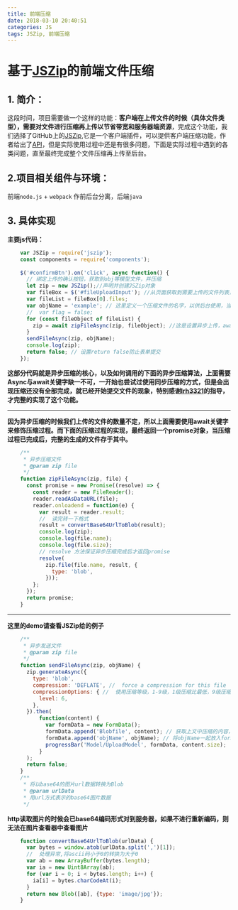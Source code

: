 ```yaml
---
title: 前端压缩
date: 2018-03-10 20:40:51
categories: JS
tags: JSZip, 前端压缩
---
```

**基于[JSZip][1]的前端文件压缩**
===================

 

**1. 简介：**
----------

这段时间，项目需要做一个这样的功能：**客户端在上传文件的时候（具体文件类型），需要对文件进行压缩再上传以节省带宽和服务器端资源**，完成这个功能，我们选择了GitHub上的[JSZip][2],它是一个客户端插件，可以提供客户端压缩功能，作者给出了[API][3]，但是实际使用过程中还是有很多问题，下面是实际过程中遇到的各类问题，直至最终完成整个文件压缩再上传至后台。




**2.项目相关组件与环境：**
----------------

前端`node.js` + `webpack` 作前后台分离，后端`java`


**3. 具体实现**
----------------
**主要js代码：**
```javascript
    var JSZip = require('jszip');
    const components = require('components');
    
    $('#confirmBtn').on('click', async function() {
      // 绑定上传的确认按钮，获取到obj等模型文件，并压缩
      let zip = new JSZip();//声明并创建JSZip对象
      var fileBox = $('#fileUploadInput'); //从页面获取到需要上传的文件列表，当然html是一个多文件上传
      var fileList = fileBox[0].files;
      var objName = 'example'; // 这里定义一个压缩文件的名字，以供后台使用，当然也可以动态获取
      //  var flag = false;
      for (const fileObject of fileList) {
        zip = await zipFileAsync(zip, fileObject); //这是设置异步上传，await关键字使得后面的zipFileAsync方法执行结束后才将对象返回给zip变量
      }
      sendFileAsync(zip, objName);
      console.log(zip);
      return false; // 设置return false防止表单提交
    });
```

    
  **这部分代码就是异步压缩的核心，以及如何调用的下面的异步压缩算法，上面需要Async与await关键字缺一不可，一开始也尝试过使用同步压缩的方式，但是会出现压缩还没有全部完成，就已经开始提交文件的现象，特别感谢[lrh3321][4]的指导，才完整的实现了这个功能。**


----------



**因为异步压缩的时候我们上传的文件的数量不定，所以上面需要使用await关键字来修饰压缩过程。而下面的压缩过程的实现，最终返回一个promise对象，当压缩过程已完成后，完整的生成的文件存于其中。**
```javascript
    /**
     * 异步压缩文件
     * @param zip file
     */
    function zipFileAsync(zip, file) {
      const promise = new Promise((resolve) => {
        const reader = new FileReader();
        reader.readAsDataURL(file);
        reader.onloadend = function(e) {
          var result = reader.result;
          //  读完转一下格式
          result = convertBase64UrlToBlob(result);
          console.log(zip);
          console.log(file.name);
          console.log(file.size);
          // resolve 方法保证异步压缩完成后才返回promise
          resolve(
            zip.file(file.name, result, {
              type: 'blob',
            }));
        };
      });
      return promise;
    }
```

----------

**这里的demo请查看JSZip给的例子**
```javascript
    /**
     * 异步发送文件
     * @param zip file
     */
    function sendFileAsync(zip, objName) {
      zip.generateAsync({
        type: 'blob',
        compression: 'DEFLATE', //  force a compression for this file
        compressionOptions: { //  使用压缩等级，1-9级，1级压缩比最低，9级压缩比最高
          level: 6,
        },
      }).then(
          function(content) {
            var formData = new FormData();
            formData.append('Blobfile', content); // 获取上文中压缩的内容，并放入formdata
            formData.append('objName', objName); // 将objName一起放入formdata
            progressBar('Model/UploadModel', formData, content.size); 
          }
      );
      return false;
    }
    /**
     * 将以base64的图片url数据转换为Blob
     * @param urlData
     * 用url方式表示的base64图片数据
     */
```


**http读取图片的时候会已base64编码形式对到服务器，如果不进行重新编码，则无法在图片查看器中查看图片**

```javascript
    function convertBase64UrlToBlob(urlData) {
      var bytes = window.atob(urlData.split(',')[1]);
      //  处理异常,将ascii码小于0的转换为大于0
      var ab = new ArrayBuffer(bytes.length);
      var ia = new Uint8Array(ab);
      for (var i = 0; i < bytes.length; i++) {
        ia[i] = bytes.charCodeAt(i);
      }
      return new Blob([ab], {type: 'image/jpg'});
    }
```



  [1]: https://github.com/Stuk/jszip
  [2]: https://github.com/Stuk/jszip
  [3]: http://stuk.github.io/jszip/documentation/api_jszip.html
  [4]: https://segmentfault.com/u/lrh3321